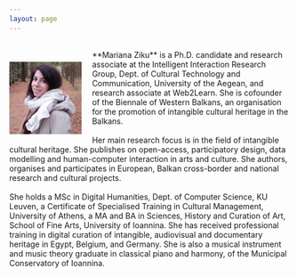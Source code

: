 ```yaml
---
layout: page
---
```


<br>
<p style="float: left;"><img src="https://github.com/mziku/mziku.github.io/blob/master/images/Mariana_Ziku(1)(1).jpg" style="float:left; margin-top:2mm; margin-right:5mm; margin-left:5;" alt="mariana-ziku-profile-picture" width="130" height="auto"></p> 
**Mariana Ziku** is a Ph.D. candidate and research associate at the Intelligent Interaction Research Group, Dept. of Cultural Technology and Communication, University of the Aegean, and research associate at Web2Learn. She is cofounder of the Biennale of Western Balkans, an organisation for the promotion of intangible cultural heritage in the Balkans. 
<br>
<br>
Her main research focus is in the field of intangible cultural heritage. She publishes on open-access, participatory design, data modelling and human-computer interaction in arts and culture. She authors, organises and participates in European, Balkan cross-border and national research and cultural projects.
<br>
<br>
She holds a MSc in Digital Humanities, Dept. of Computer Science, KU Leuven, a Certificate of Specialised Training in Cultural Management, University of Athens, a MA and BA in Sciences, History and Curation of Art, School of Fine Arts, University of Ioannina. She has received professional training in digital curation of intangible, audiovisual and documentary heritage in Egypt, Belgium, and Germany. She is also a musical instrument and music theory graduate in classical piano and harmony, of the Municipal Conservatory of Ioannina.


